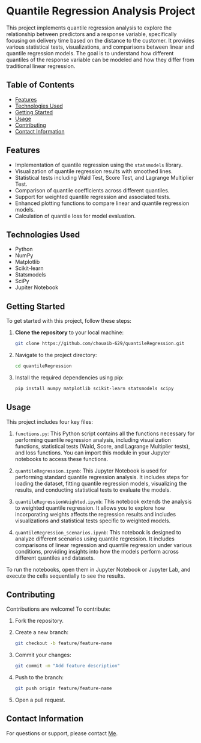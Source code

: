 # Quantile Regression Analysis Project

This project implements quantile regression analysis to explore the relationship between predictors and a response variable, specifically focusing on delivery time based on the distance to the customer. It provides various statistical tests, visualizations, and comparisons between linear and quantile regression models. The goal is to understand how different quantiles of the response variable can be modeled and how they differ from traditional linear regression.

## Table of Contents

- [Features](#features)
- [Technologies Used](#technologies-used)
- [Getting Started](#getting-started)
- [Usage](#usage)
- [Contributing](#contributing)
- [Contact Information](#contact-information)

## Features

- Implementation of quantile regression using the `statsmodels` library.
- Visualization of quantile regression results with smoothed lines.
- Statistical tests including Wald Test, Score Test, and Lagrange Multiplier Test.
- Comparison of quantile coefficients across different quantiles.
- Support for weighted quantile regression and associated tests.
- Enhanced plotting functions to compare linear and quantile regression models.
- Calculation of quantile loss for model evaluation.

## Technologies Used

- Python
- NumPy
- Matplotlib
- Scikit-learn
- Statsmodels
- SciPy
- Jupiter Notebook

## Getting Started

To get started with this project, follow these steps:

1. **Clone the repository** to your local machine:

    ```bash
    git clone https://github.com/chouaib-629/quantileRegression.git
    ```

2. Navigate to the project directory:

    ```bash
    cd quantileRegression
    ```

3. Install the required dependencies using pip:

    ```bash
    pip install numpy matplotlib scikit-learn statsmodels scipy
    ```

## Usage

This project includes four key files:

1. `functions.py`: This Python script contains all the functions necessary for performing quantile regression analysis, including visualization functions, statistical tests (Wald, Score, and Lagrange Multiplier tests), and loss functions. You can import this module in your Jupyter notebooks to access these functions.

2. `quantileRegression.ipynb`: This Jupyter Notebook is used for performing standard quantile regression analysis. It includes steps for loading the dataset, fitting quantile regression models, visualizing the results, and conducting statistical tests to evaluate the models.

3. `quantileRegressionWeighted.ipynb`: This notebook extends the analysis to weighted quantile regression. It allows you to explore how incorporating weights affects the regression results and includes visualizations and statistical tests specific to weighted models.

4. `quantileRegression_scenarios.ipynb`: This notebook is designed to analyze different scenarios using quantile regression. It includes comparisons of linear regression and quantile regression under various conditions, providing insights into how the models perform across different quantiles and datasets.

To run the notebooks, open them in Jupyter Notebook or Jupyter Lab, and execute the cells sequentially to see the results.

## Contributing

Contributions are welcome! To contribute:

1. Fork the repository.

2. Create a new branch:

   ```bash
   git checkout -b feature/feature-name
   ```

3. Commit your changes:

   ```bash
   git commit -m "Add feature description"
   ```

4. Push to the branch:

   ```bash
   git push origin feature/feature-name
   ```

5. Open a pull request.

## Contact Information

For questions or support, please contact [Me](mailto:chouaiba629@gmail.com).
